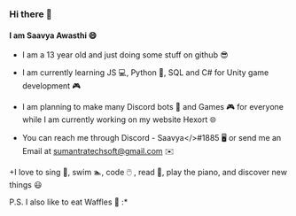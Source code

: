 ### Hi there 👋

#### I am Saavya Awasthi 😄

+ I am a 13 year old and just doing some stuff on github 😎

+ I am currently learning JS 💻, Python 🐍, SQL and C# for Unity game development 🎮

+ I am planning to make many Discord bots 🤖 and Games 🎮 for everyone while I am currently working on my website Hexort 🌐

+ You can reach me through Discord - Saavya</>#1885 🖥️ or send me an Email at sumantratechsoft@gmail.com ✉️

+I love to sing 🎤, swim 🏊, code 🖱️ , read 📖, play the piano, and discover new things 😃

P.S. I also like to eat Waffles 🧇 :*
<!--
**SaavyaAwasthi/SaavyaAwasthi** is a ✨ _special_ ✨ repository because its `README.md` (this file) appears on your GitHub profile.

Here are some ideas to get you started:

- 🔭 I’m currently working on ...
- 🌱 I’m currently learning ...
- 👯 I’m looking to collaborate on ...
- 🤔 I’m looking for help with ...
- 💬 Ask me about ...
- 📫 How to reach me: ...
- 😄 Pronouns: ...
- ⚡ Fun fact: ...
-->
